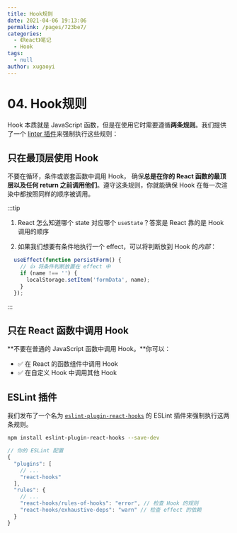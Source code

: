 ```yaml
---
title: Hook规则
date: 2021-04-06 19:13:06
permalink: /pages/723be7/
categories: 
  - 《React》笔记
  - Hook
tags: 
  - null
author: xugaoyi
---
```

# 04. Hook规则

Hook 本质就是 JavaScript 函数，但是在使用它时需要遵循**两条规则**。我们提供了一个 [linter 插件](https://www.npmjs.com/package/eslint-plugin-react-hooks)来强制执行这些规则：

## 只在最顶层使用 Hook

不要在循环，条件或嵌套函数中调用 Hook， 确保**总是在你的 React 函数的最顶层以及任何 return 之前调用他们**。遵守这条规则，你就能确保 Hook 在每一次渲染中都按照同样的顺序被调用。

:::tip

1. React 怎么知道哪个 state 对应哪个 `useState`？答案是 React 靠的是 Hook 调用的顺序

2. 如果我们想要有条件地执行一个 effect，可以将判断放到 Hook 的*内部*：

```jsx
  useEffect(function persistForm() {
    // 👍 将条件判断放置在 effect 中
    if (name !== '') {
      localStorage.setItem('formData', name);
    }
  });
```

:::

## 只在 React 函数中调用 Hook

**不要在普通的 JavaScript 函数中调用 Hook。**你可以：

- ✅ 在 React 的函数组件中调用 Hook
- ✅ 在自定义 Hook 中调用其他 Hook 





## ESLint 插件

我们发布了一个名为 [`eslint-plugin-react-hooks`](https://www.npmjs.com/package/eslint-plugin-react-hooks) 的 ESLint 插件来强制执行这两条规则。

```sh
npm install eslint-plugin-react-hooks --save-dev
```



```js
// 你的 ESLint 配置
{
  "plugins": [
    // ...
    "react-hooks"
  ],
  "rules": {
    // ...
    "react-hooks/rules-of-hooks": "error", // 检查 Hook 的规则
    "react-hooks/exhaustive-deps": "warn" // 检查 effect 的依赖
  }
}
```

